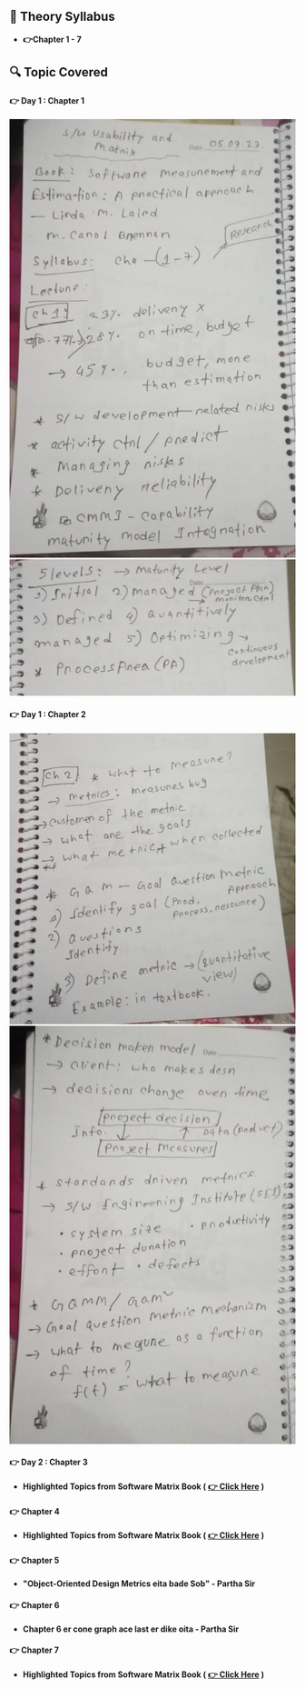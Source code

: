 ## 🍂 Theory Syllabus

- **👉Chapter 1 - 7**


## 🔍 Topic Covered

#### 👉 Day 1 : Chapter 1

![](Lecture/1.jpg)
![](Lecture/1s.jpg)

#### 👉 Day 1 : Chapter 2

![](Lecture/2.jpg)
![](Lecture/2s.jpg)

#### 👉 Day 2 : Chapter 3

- **Highlighted Topics from Software Matrix Book ( [👉 Click Here](./Chapter%20-%203.pdf) )**

#### 👉 Chapter 4

- **Highlighted Topics from Software Matrix Book ( [👉 Click Here](./Chapter-4.pdf) )**

#### 👉 Chapter 5

- **"Object-Oriented Design Metrics eita bade Sob" - Partha Sir**


#### 👉 Chapter 6

- **Chapter 6 er cone graph ace last er dike oita - Partha Sir**

#### 👉 Chapter 7

- **Highlighted Topics from Software Matrix Book ( [👉 Click Here](./Chapter%20-%207.pdf) )**


